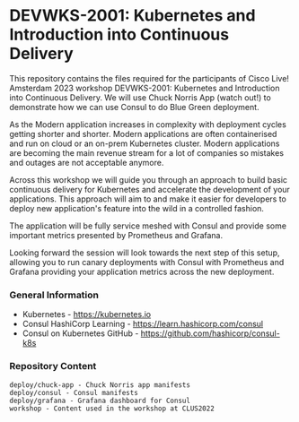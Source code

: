 # DEVWKS-2001: Kubernetes and Introduction into Continuous Delivery

This repository contains the files required for the participants of Cisco Live! Amsterdam 2023 workshop DEVWKS-2001: Kubernetes and Introduction into Continuous Delivery. We will use Chuck Norris App (watch out!) to demonstrate how we can use Consul to do Blue Green deployment.

As the Modern application increases in complexity with deployment cycles getting shorter and shorter. Modern applications are often containerised and run on cloud or an on-prem Kubernetes cluster. Modern applications are becoming the main revenue stream for a lot of companies so mistakes and outages are not acceptable anymore.

Across this workshop we will guide you through an approach to build basic continuous delivery for Kubernetes and accelerate the development of your applications. This approach will aim to and make it easier for developers to deploy new application's feature into the wild in a controlled fashion.

The application will be fully service meshed with Consul and provide some important metrics presented by Prometheus and Grafana.

Looking forward the session will look towards the next step of this setup, allowing you to run canary deployments with Consul with Prometheus and Grafana providing your application metrics across the new deployment.

### General Information
- Kubernetes - https://kubernetes.io
- Consul HashiCorp Learning - https://learn.hashicorp.com/consul
- Consul on Kubernetes GitHub - https://github.com/hashicorp/consul-k8s


### Repository Content
```
deploy/chuck-app - Chuck Norris app manifests
deploy/consul - Consul manifests
deploy/grafana - Grafana dashboard for Consul
workshop - Content used in the workshop at CLUS2022
```
